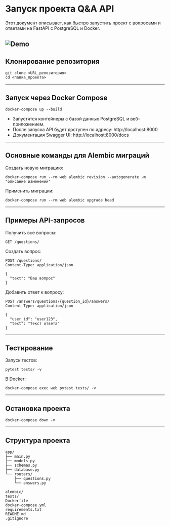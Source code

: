 # Запуск проекта Q&A API

Этот документ описывает, как быстро запустить проект с вопросами и ответами на FastAPI с PostgreSQL и Docker.

![Demo](assets/demo.gif)
---

## Клонирование репозитория

```
git clone <URL_репозитория>
cd <папка_проекта>
```

---

## Запуск через Docker Compose

```
docker-compose up --build
```

- Запустятся контейнеры с базой данных PostgreSQL и веб-приложением.
- После запуска API будет доступен по адресу: http://localhost:8000  
- Документация Swagger UI: http://localhost:8000/docs

---

## Основные команды для Alembic миграций

Создать новую миграцию:

```
docker-compose run --rm web alembic revision --autogenerate -m "описание изменений"
```

Применить миграции:

```
docker-compose run --rm web alembic upgrade head
```

---

## Примеры API-запросов

Получить все вопросы:

```
GET /questions/
```

Создать вопрос:

```
POST /questions/
Content-Type: application/json

{
  "text": "Ваш вопрос"
}
```

Добавить ответ к вопросу:

```
POST /answers/questions/{question_id}/answers/
Content-Type: application/json

{
  "user_id": "user123",
  "text": "Текст ответа"
}
```

---

## Тестирование

Запуск тестов:

```
pytest tests/ -v
```

В Docker:

```
docker-compose exec web pytest tests/ -v
```

---

## Остановка проекта

```
docker-compose down -v
```

---

## Структура проекта

```
app/
├── main.py
├── models.py
├── schemas.py
├── database.py
└── routers/
    ├── questions.py
    └── answers.py

alembic/
tests/
Dockerfile
docker-compose.yml
requirements.txt
README.md
.gitignore
```

